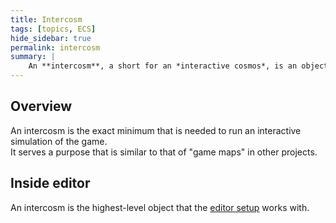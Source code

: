 ```yaml
---
title: Intercosm
tags: [topics, ECS] 
hide_sidebar: true
permalink: intercosm
summary: |
    An **intercosm**, a short for an *interactive cosmos*, is an object that holds a [cosmos](cosmos), [logical assets](logical_asset), [viewables](viewable) and extra information like [id](entity_id) of the [entity](entity) that is to be controlled during the game.  
---
```


## Overview

An intercosm is the exact minimum that is needed to run an interactive simulation of the game.  
It serves a purpose that is similar to that of "game maps" in other projects.

## Inside editor

An intercosm is the highest-level object that the [editor setup](editor_setup) works with.

